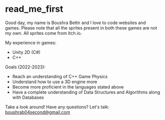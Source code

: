 # read_me_first

Good day, my name is Boushra Bettir and I love to code websites and games. 
Please note that all the sprites present in both these games are not my own. All sprites come from Itch.io.

My experience in games:
  - Unity 2D (C#)
  - C++
  
Goals (2022-2023):
  - Reach an understanding of C++ Game Physics
  - Understand how to use a 3D engine more
  - Become more proficient in the languages stated above
  - Have a complete understanding of Data Structures and Algorithms along with Databases

Take a look around!
Have any questions? Let's talk: boushrab04second@gmail.com

